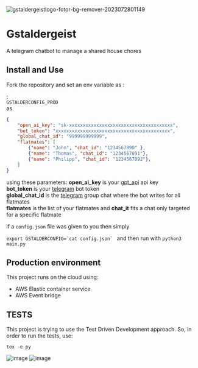 
![gstaldergeistlogo-fotor-bg-remover-2023072801149](https://github.com/frederictaillandier/GstalderBot/assets/5926779/95773e06-b210-4486-a8af-e4a2cae75aaa)

# Gstaldergeist

A telegram chatbot to manage a shared house chores

## Install and Use

Fork the repository and set an env variable as : 

:</br>
`GSTALDERCONFIG_PROD`</br>
as</br>
```json
{
    "open_ai_key": "sk-xxxxxxxxxxxxxxxxxxxxxxxxxxxxxxxxxxxxxx",
    "bot_token": "xxxxxxxxxxxxxxxxxxxxxxxxxxxxxxxxxxxxxxxxxx",
    "global_chat_id": "999999999999",
    "flatmates": [
        {"name": "John", "chat_id": "1234567890" },
        {"name": "Thomas", "chat_id": "1234567891"},
        {"name": "Philipp", "chat_id": "1234567892"},
    ]
}
```

using these parameters:
**open_ai_key** is your [gpt_api](https://platform.openai.com/account/api-keys) api key</br>
**bot_token** is your [telegram](https://core.telegram.org/bots/api) bot token</br>
**global_chat_id** is the [telegram](https://core.telegram.org/bots/api) group chat where the bot writes for all flatmates</br>
**flatmates** is the list of your flatmates and **chat_it** fits a chat only targeted for a specific flatmate</br>


if a ```config.json``` file was given to you then simply 

```export GSTALDERCONFIG=`cat config.json` ```
and then run with 
```python3 main.py ```

## Production environment

This project runs on the cloud using: 
- AWS Elastic container service
- AWS Event bridge


## TESTS

This project is trying to use the Test Driven Development approach. 
So, in order to run the tests, use:

```tox -e py```

![image](https://github.com/frederictaillandier/GstalderBot/assets/5926779/96835696-8428-4a25-8309-3a1ea17c90b8)
![image](https://github.com/frederictaillandier/GstalderBot/assets/5926779/733c27bb-086e-4016-ab94-35e8820a77bc)

